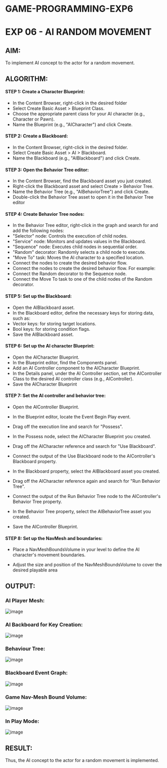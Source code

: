 # GAME-PROGRAMMING-EXP6
# EXP 06 - AI RANDOM MOVEMENT

## AIM:

To implement AI concept to the actor for a random movement.

## ALGORITHM:

#### STEP 1: Create a Character Blueprint:

* In the Content Browser, right-click in the desired folder
* Select Create Basic Asset > Blueprint Class.
* Choose the appropriate parent class for your AI character (e.g., Character or
Pawn).
* Name the Blueprint (e.g., "AICharacter") and click Create.

#### STEP 2: Create a Blackboard:

* In the Content Browser, right-click in the desired folder.
* Select Create Basic Asset > AI > Blackboard.
* Name the Blackboard (e.g., "AIBlackboard") and click Create.

#### STEP 3: Open the Behavior Tree editor:

* In the Content Browser, find the Blackboard asset you just created.
* Right-click the Blackboard asset and select Create > Behavior Tree.
* Name the Behavior Tree (e.g., "AIBehaviorTree") and click Create.
* Double-click the Behavior Tree asset to open it in the Behavior Tree editor

#### STEP 4: Create Behavior Tree nodes:

* In the Behavior Tree editor, right-click in the graph and search for and add the
following nodes:
* "Selector" node: Controls the execution of child nodes.
* "Service" node: Monitors and updates values in the Blackboard.
* "Sequence" node: Executes child nodes in sequential order.
* "Random" decorator: Randomly selects a child node to execute.
* "Move To" task: Moves the AI character to a specified location.
* Connect the nodes to create the desired behavior flow.
* Connect the nodes to create the desired behavior flow. For example:
*  Connect the Random decorator to the Sequence node.
* Connect the Move To task to one of the child nodes of the Random decorator.

#### STEP 5: Set up the Blackboard:

* Open the AIBlackboard asset.
* In the Blackboard editor, define the necessary keys for storing data, such as:
* Vector keys: for storing target locations.
* Bool keys: for storing condition flags.
* Save the AIBlackboard asset.

#### STEP 6: Set up the AI character Blueprint:

* Open the AICharacter Blueprint.
* In the Blueprint editor, find the Components panel.
* Add an AI Controller component to the AICharacter Blueprint.
* In the Details panel, under the AI Controller section, set the AIController Class to
the desired AI controller class (e.g., AIController).
* Save the AICharacter Blueprint

#### STEP 7: Set the AI controller and behavior tree:

* Open the AIController Blueprint.

* In the Blueprint editor, locate the Event Begin Play event.

* Drag off the execution line and search for "Possess".

* In the Possess node, select the AICharacter Blueprint you created.

* Drag off the AICharacter reference and search for "Use Blackboard".

* Connect the output of the Use Blackboard node to the AIController's Blackboard
property.

* In the Blackboard property, select the AIBlackboard asset you created.

* Drag off the AICharacter reference again and search for "Run Behavior Tree".

* Connect the output of the Run Behavior Tree node to the AIController's Behavior
Tree property.

* In the Behavior Tree property, select the AIBehaviorTree asset you created.
* Save the AIController Blueprint.

#### STEP 8: Set up the NavMesh and boundaries:

* Place a NavMeshBoundsVolume in your level to define the AI character's
movement boundaries.

* Adjust the size and position of the NavMeshBoundsVolume to cover the desired
playable area

## OUTPUT:

### AI Player Mesh:
![image](https://github.com/Aashima02/AI-Random-Movement/assets/93427086/57cd7139-549f-41dd-be2f-73b6169c6857)

### AI Backboard for Key Creation:
![image](https://github.com/Aashima02/AI-Random-Movement/assets/93427086/dfe0e5f7-2be4-46c3-97ad-8b63d1ab3938)

### Behaviour Tree:
![image](https://github.com/Aashima02/AI-Random-Movement/assets/93427086/76412c87-0ecf-45d1-a1ea-ef0e2ef23729)

### Blackboard Event Graph:
![image](https://github.com/Aashima02/AI-Random-Movement/assets/93427086/b890389f-f4a5-4e1b-bf3e-001b4226f67d)

### Game Nav-Mesh Bound Volume:
![image](https://github.com/Aashima02/AI-Random-Movement/assets/93427086/d8c5ae12-24e8-46c8-ae52-8d369e05f38d)

### In Play Mode:
![image](https://github.com/Aashima02/AI-Random-Movement/assets/93427086/eb54159c-074e-4c0b-b987-164275fdea43)

## RESULT:

Thus, the AI concept to the actor for a random movement is implemented.
